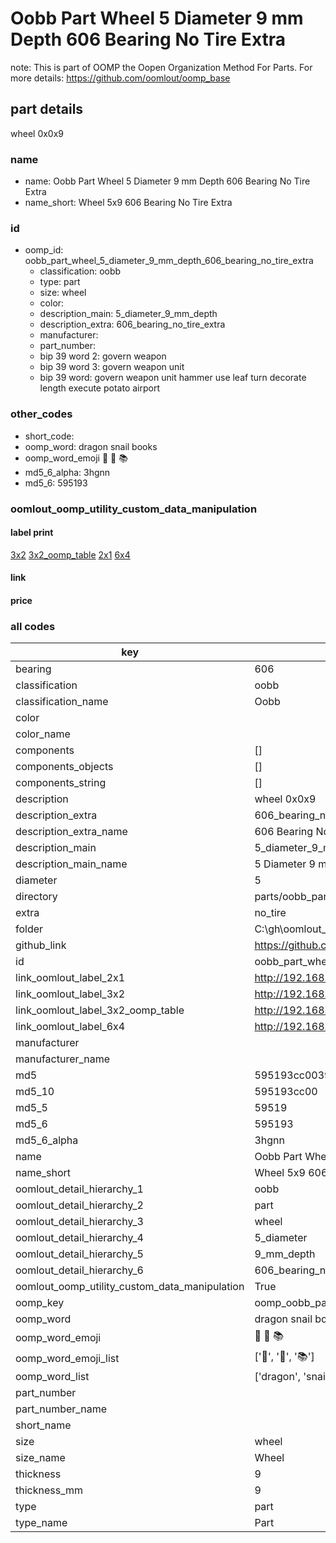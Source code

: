 # Oobb Part Wheel 5 Diameter 9 mm Depth 606 Bearing No Tire Extra  

note: This is part of OOMP the Oopen Organization Method For Parts. For more details: https://github.com/oomlout/oomp_base

##  part details
  



wheel 0x0x9



### name
* name: Oobb Part Wheel 5 Diameter 9 mm Depth 606 Bearing No Tire Extra
* name_short: Wheel 5x9 606 Bearing No Tire Extra
### id
* oomp_id: oobb_part_wheel_5_diameter_9_mm_depth_606_bearing_no_tire_extra
  * classification: oobb
  * type: part
  * size: wheel
  * color: 
  * description_main: 5_diameter_9_mm_depth
  * description_extra: 606_bearing_no_tire_extra
  * manufacturer: 
  * part_number: 
  * bip 39 word 2: govern weapon
  * bip 39 word 3: govern weapon unit
  * bip 39 word: govern weapon unit hammer use leaf turn decorate length execute potato airport

### other_codes
* short_code: 
* oomp_word: dragon snail books
* oomp_word_emoji :dragon: :snail: :books:
* md5_6_alpha: 3hgnn
* md5_6: 595193






### oomlout_oomp_utility_custom_data_manipulation
#### label print
[3x2](http://192.168.1.245:1112/?label=oomp%203hgnn)
[3x2_oomp_table](http://192.168.1.108:1112/?label=oomp%203hgnn)
[2x1](http://192.168.1.242:1112/?label=oomp%203hgnn)
[6x4](http://192.168.1.55:1112/?label=oomp%203hgnn)    

#### link

                              

#### price







### all codes 
| key | value |  
| --- | --- |  
| bearing | 606 |  
| classification | oobb |  
| classification_name | Oobb |  
| color |  |  
| color_name |  |  
| components | [] |  
| components_objects | [] |  
| components_string | [] |  
| description | wheel 0x0x9 |  
| description_extra | 606_bearing_no_tire_extra |  
| description_extra_name | 606 Bearing No Tire Extra |  
| description_main | 5_diameter_9_mm_depth |  
| description_main_name | 5 Diameter 9 mm Depth |  
| diameter | 5 |  
| directory | parts/oobb_part_wheel_5_diameter_9_mm_depth_606_bearing_no_tire_extra |  
| extra | no_tire |  
| folder | C:\gh\oomlout_oobb_version_4_generated_parts\parts\oobb_part_wheel_5_diameter_9_mm_depth_606_bearing_no_tire_extra |  
| github_link | https://github.com/oomlout/oomlout_oomp_part_src/tree/main/parts/oobb_part_wheel_5_diameter_9_mm_depth_606_bearing_no_tire_extra |  
| id | oobb_part_wheel_5_diameter_9_mm_depth_606_bearing_no_tire_extra |  
| link_oomlout_label_2x1 | http://192.168.1.242:1112/?label=oomp%203hgnn |  
| link_oomlout_label_3x2 | http://192.168.1.245:1112/?label=oomp%203hgnn |  
| link_oomlout_label_3x2_oomp_table | http://192.168.1.108:1112/?label=oomp%203hgnn |  
| link_oomlout_label_6x4 | http://192.168.1.55:1112/?label=oomp%203hgnn |  
| manufacturer |  |  
| manufacturer_name |  |  
| md5 | 595193cc00391d59faf7d689db7e1328 |  
| md5_10 | 595193cc00 |  
| md5_5 | 59519 |  
| md5_6 | 595193 |  
| md5_6_alpha | 3hgnn |  
| name | Oobb Part Wheel 5 Diameter 9 mm Depth 606 Bearing No Tire Extra |  
| name_short | Wheel 5x9 606 Bearing No Tire Extra |  
| oomlout_detail_hierarchy_1 | oobb |  
| oomlout_detail_hierarchy_2 | part |  
| oomlout_detail_hierarchy_3 | wheel |  
| oomlout_detail_hierarchy_4 | 5_diameter |  
| oomlout_detail_hierarchy_5 | 9_mm_depth |  
| oomlout_detail_hierarchy_6 | 606_bearing_no_tire_extra |  
| oomlout_oomp_utility_custom_data_manipulation | True |  
| oomp_key | oomp_oobb_part_wheel_5_diameter_9_mm_depth_606_bearing_no_tire_extra |  
| oomp_word | dragon snail books |  
| oomp_word_emoji | :dragon: :snail: :books: |  
| oomp_word_emoji_list | [':dragon:', ':snail:', ':books:'] |  
| oomp_word_list | ['dragon', 'snail', 'books'] |  
| part_number |  |  
| part_number_name |  |  
| short_name |  |  
| size | wheel |  
| size_name | Wheel |  
| thickness | 9 |  
| thickness_mm | 9 |  
| type | part |  
| type_name | Part |  
